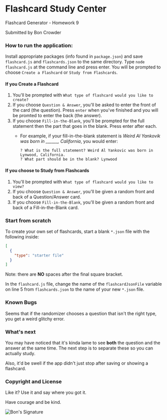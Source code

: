 # Flashcard Study Center
Flashcard Generator - Homework 9

Submitted by Bon Crowder

### How to run the application: 

Install appropriate packages (info found in `package.json`) and save `flashcard.js` and `flashcards.json` to the same directory.
 Type `node flashcard.js` at the command line and press enter. You will be prompted to choose `Create a Flashcard` or `Study from Flashcards`.

#### If you Create a Flashcard 
  1. You'll be prompted with `What type of flashcard would you like to create?` 
  2. If you choose `Question & Answer`, you'll be asked to enter the front of the card (the question). Press `enter` when you've finished and you will be promted to enter the back (the answer).
  3. If you choose `Fill-in-the-Blank`, you'll be prompted for the full statement then the part that goes in the blank. Press enter after each.
        * For example, if your fill-in-the-blank statement is *Weird Al Yankovik was born in ______, California*, you would enter:
        
            ``` cli
            ? What is the full statement? Weird Al Yankovic was born in Lynwood, California.
            ? What part should be in the blank? Lynwood
            ```
####  If you choose to Study from Flashcards
  1. You'll be prompted with `What type of flashcard would you like to view?` 
  2. If you choose `Question & Answer`, you'll be given a random front and back of a Question/Answer card.
  3. If you choose `Fill-in-the-Blank`, you'll be given a random front and back of a Fill-in-the-Blank card.
  
### Start from scratch

To create your own set of flashcards, start a blank `*.json` file with the following inside:
``` json
[
  {
    "type": "starter file"
  }
]
```

Note: there are **NO** spaces after the final square bracket.

In the `flashcard.js` file, change the name of the `flashcardJsonFile` variable on line 5 from `flashcards.json` to the name of your new `*.json` file. 

### Known Bugs

Seems that if the randomizer chooses a question that isn't the right type, you get a weird glitchy error. 
### What's next

You may have noticed that it's kinda lame to see **both** the question and the answer at the same time. The next step is to separate these so you can actually study.

Also, it'd be swell if the app didn't just stop after saving or showing a flashcard.


### Copyright and License

Like it? Use it and say where you got it. 

Have courage and be kind.

![Bon's Signature](http://mathfour.com/wp-content/uploads/2015/06/SignatureBon.png "Bon Crowder")